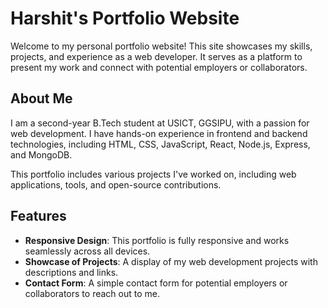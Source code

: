 # Harshit's Portfolio Website

Welcome to my personal portfolio website! This site showcases my skills, projects, and experience as a web developer. It serves as a platform to present my work and connect with potential employers or collaborators.

## About Me

I am a second-year B.Tech student at USICT, GGSIPU, with a passion for web development. I have hands-on experience in frontend and backend technologies, including HTML, CSS, JavaScript, React, Node.js, Express, and MongoDB. 

This portfolio includes various projects I've worked on, including web applications, tools, and open-source contributions.

## Features

- **Responsive Design**: This portfolio is fully responsive and works seamlessly across all devices.
- **Showcase of Projects**: A display of my web development projects with descriptions and links.
- **Contact Form**: A simple contact form for potential employers or collaborators to reach out to me.
